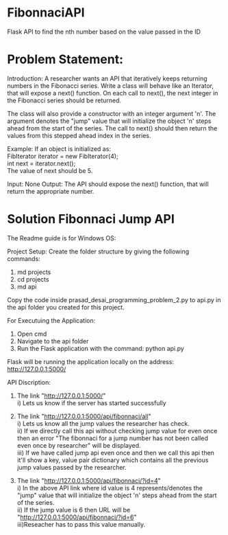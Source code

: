 # FibonnaciAPI
Flask API to find the nth number based on the value passed in the ID

# Problem Statement:
Introduction: A researcher wants an API that iteratively keeps returning numbers in the Fibonacci series.
Write a class will behave like an Iterator, that will expose a next() function. On each call to next(), the
next integer in the Fibonacci series should be returned.

The class will also provide a constructor with an integer argument 'n'. The argument denotes the "jump"
value that will initialize the object 'n' steps ahead from the start of the series. The call to next() should
then return the values from this stepped ahead index in the series.

Example:
If an object is initialized as:\
FibIterator iterator = new FibIterator(4);\
int next = iterator.next();\
The value of next should be 5.

Input: None
Output: The API should expose the next() function, that will return the appropriate number.


# Solution Fibonnaci Jump API

The Readme guide is for Windows OS:

Project Setup:
Create the folder structure by giving the following commands:  
1) md projects  
2) cd projects  
3) md api

Copy the code inside prasad_desai_programming_problem_2.py to api.py in the api folder you created for this project.

For Executuing the Application:  
1) Open cmd 
2) Navigate to the api folder  
3) Run the Flask application with the command: python api.py  

Flask will be running the application locally on the address: http://127.0.0.1:5000/

API Discription:

1) The link "http://127.0.0.1:5000/"  
	i) Lets us know if the server has started successfully  
2) The link "http://127.0.0.1:5000/api/fibonnaci/all"  
	i) Lets us know all the jump values the researcher has check.  
	ii) If we directly call this api without checking jump value for even once then an error "The fibonnaci for a jump number has not been called even once by researcher" will be displayed.  
	iii) If we have called jump api even once and then we call this api then it'll show a key, value pair dictionary which contains all the previous jump values passed by the researcher.

3) The link "http://127.0.0.1:5000/api/fibonnaci/?id=4"  
	i) In the above API link where id value is 4 represents/denotes the "jump" value that will initialize the object 'n' steps ahead from the start of the series.  
	ii) If the jump value is 6 then URL will be "http://127.0.0.1:5000/api/fibonnaci/?id=6"  
	iii)Reseacher has to pass this value manually.

